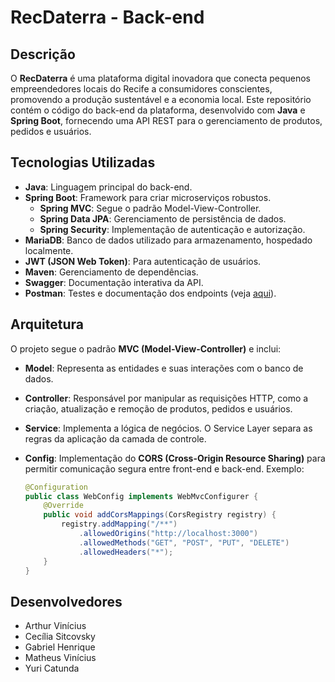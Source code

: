 # RecDaterra - Back-end

## Descrição
O **RecDaterra** é uma plataforma digital inovadora que conecta pequenos empreendedores locais do Recife a consumidores conscientes, promovendo a produção sustentável e a economia local. Este repositório contém o código do back-end da plataforma, desenvolvido com **Java** e **Spring Boot**, fornecendo uma API REST para o gerenciamento de produtos, pedidos e usuários.

## Tecnologias Utilizadas
- **Java**: Linguagem principal do back-end.
- **Spring Boot**: Framework para criar microserviços robustos.
  - **Spring MVC**: Segue o padrão Model-View-Controller.
  - **Spring Data JPA**: Gerenciamento de persistência de dados.
  - **Spring Security**: Implementação de autenticação e autorização.
- **MariaDB**: Banco de dados utilizado para armazenamento, hospedado localmente.
- **JWT (JSON Web Token)**: Para autenticação de usuários.
- **Maven**: Gerenciamento de dependências.
- **Swagger**: Documentação interativa da API.
- **Postman**: Testes e documentação dos endpoints (veja [aqui](https://documenter.getpostman.com/view/34995005/2sA3Qy79Ud)).

## Arquitetura
O projeto segue o padrão **MVC (Model-View-Controller)** e inclui:

- **Model**: Representa as entidades e suas interações com o banco de dados.
  
- **Controller**: Responsável por manipular as requisições HTTP, como a criação, atualização e remoção de produtos, pedidos e usuários.

- **Service**: Implementa a lógica de negócios. O Service Layer separa as regras da aplicação da camada de controle.

- **Config**: Implementação do **CORS (Cross-Origin Resource Sharing)** para permitir comunicação segura entre front-end e back-end. Exemplo:
  ```java
  @Configuration
  public class WebConfig implements WebMvcConfigurer {
      @Override
      public void addCorsMappings(CorsRegistry registry) {
          registry.addMapping("/**")
              .allowedOrigins("http://localhost:3000")
              .allowedMethods("GET", "POST", "PUT", "DELETE")
              .allowedHeaders("*");
      }
  }

## Desenvolvedores
- Arthur Vinícius
- Cecília Sitcovsky
- Gabriel Henrique
- Matheus Vinícius
- Yuri Catunda

